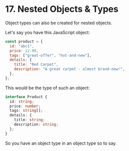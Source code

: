 # 17. Nested Objects & Types

Object types can also be created for nested objects.

Let's say you have this JavaScript object:

```js
const product = {
  id: "abc1",
  price: 12.99,
  tags: ["great-offer", "hot-and-new"],
  details: {
    title: "Red Carpet",
    description: "A great carpet - almost brand-new!",
  },
};
```

This would be the type of such an object:

```ts
interface Product {
  id: string;
  price: number;
  tags: string[];
  details: {
    title: string;
    description: string;
  };
}
```

So you have an object type in an object type so to say.
